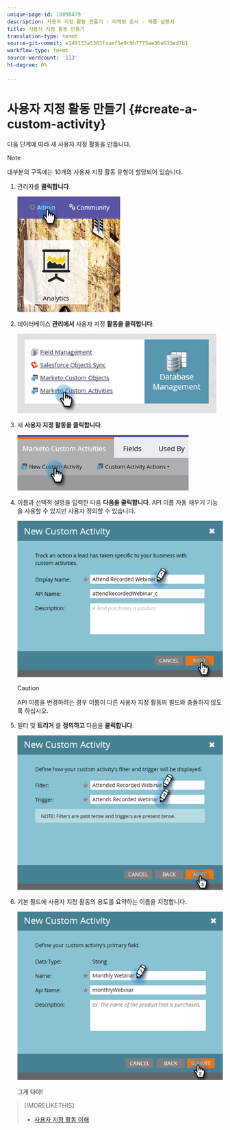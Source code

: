 ```yaml
---
unique-page-id: 10098479
description: 사용자 지정 활동 만들기 - 마케팅 문서 - 제품 설명서
title: 사용자 지정 활동 만들기
translation-type: tm+mt
source-git-commit: e149133a5383faaef5e9c9b7775ae36e633ed7b1
workflow-type: tm+mt
source-wordcount: '113'
ht-degree: 0%

---
```



# 사용자 지정 활동 만들기 {#create-a-custom-activity}

다음 단계에 따라 새 사용자 지정 활동을 만듭니다.

>[!NOTE]
>
>대부분의 구독에는 10개의 사용자 지정 활동 유형이 할당되어 있습니다.

1. 관리자를 **클릭합니다**.

   ![](assets/one.png)

1. 데이터베이스 **관리에서** 사용자 지정 **활동을 클릭합니다**.

   ![](assets/two.png)

1. 새 **사용자 지정 활동을 클릭합니다**.

   ![](assets/three.png)

1. 이름과 선택적 설명을 입력한 다음 **다음을 클릭합니다**. API 이름 자동 채우기 기능을 사용할 수 있지만 사용자 정의할 수 있습니다.

   ![](assets/four.png)

   >[!CAUTION]
   >
   >API 이름을 변경하려는 경우 이름이 다른 사용자 지정 활동의 필드와 충돌하지 않도록 하십시오.

1. 필터 및 **트리거** 를 **정의하고** 다음을 **클릭합니다**.

   ![](assets/five.png)

1. 기본 필드에 사용자 지정 활동의 용도를 요약하는 이름을 지정합니다.

   ![](assets/six.png)

   그게 다야!

>[!MORELIKETHIS]
>
>* [사용자 지정 활동 이해](understanding-custom-activities.md)

>



